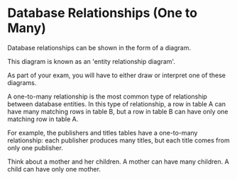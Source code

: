 # Database Relationships (One to Many)

Database relationships can be shown in the form of a diagram. 

This diagram is known as an 'entity relationship diagram'. 

As part of your exam, you will have to either draw or interpret one of these diagrams. 

A one-to-many relationship is the most common type of relationship between database entities. In this type of relationship, a row in table A can have many matching rows in table B, but a row in table B can have only one matching row in table A. 

For example, the publishers and titles tables have a one-to-many relationship: each publisher produces many titles, but each title comes from only one publisher.

Think about a mother and her children. A mother can have many children. A child can have only one mother. 
